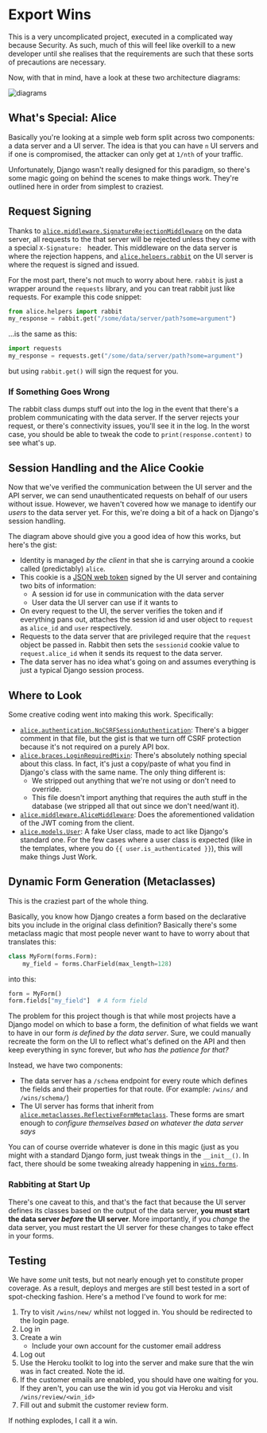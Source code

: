 # Export Wins

This is a very uncomplicated project, executed in a complicated way because
Security.  As such, much of this will feel like overkill to a new developer
until she realises that the requirements are such that these sorts of
precautions are necessary.

Now, with that in mind, have a look at these two architecture diagrams:

![diagrams](technical-architecture.png "Technical Architecture")


## What's Special: Alice

Basically you're looking at a simple web form split across two components: a
data server and a UI server.  The idea is that you can have `n` UI servers and
if one is compromised, the attacker can only get at `1/nth` of your traffic.

Unfortunately, Django wasn't really designed for this paradigm, so there's some
magic going on behind the scenes to make things work.  They're outlined here in
order from simplest to craziest.


## Request Signing

Thanks to [`alice.middleware.SignatureRejectionMiddleware`](https://github.com/uktrade/export-wins-backend/blob/master/alice/middleware.py)
on the data server, all requests to the that server will be rejected unless
they come with a special `X-Signature: ` header.  This middleware on the data
server is where the rejection happens, and [`alice.helpers.rabbit`](https://github.com/uktrade/export-wins-ui/blob/master/alice/helpers.py)
on the UI server is where the request is signed and issued.

For the most part, there's not much to worry about here.  `rabbit` is just a
wrapper around the `requests` library, and you can treat rabbit just like
requests.  For example this code snippet:

```python
from alice.helpers import rabbit
my_response = rabbit.get("/some/data/server/path?some=argument")
```

...is the same as this:

```python
import requests
my_response = requests.get("/some/data/server/path?some=argument")
```

but using `rabbit.get()` will sign the request for you.


### If Something Goes Wrong

The rabbit class dumps stuff out into the log in the event that there's a
problem communicating with the data server.  If the server rejects your
request, or there's connectivity issues, you'll see it in the log.  In the
worst case, you should be able to tweak the code to `print(response.content)`
to see what's up.


## Session Handling and the Alice Cookie

Now that we've verified the communication between the UI server and the API
server, we can send unauthenticated requests on behalf of our users without
issue.  However, we haven't covered how we manage to identify our *users* to
the data server yet.  For this, we're doing a bit of a hack on Django's session
handling.

The diagram above should give you a good idea of how this works, but here's the
gist:

* Identity is managed *by the client* in that she is carrying around a cookie
  called (predictably) `alice`.
* This cookie is a [JSON web token](http://jwt.io/) signed by the UI server and
  containing two bits of information:
    * A session id for use in communication with the data server
    * User data the UI server can use if it wants to
* On every request to the UI, the server verifies the token and if everything
  pans out, attaches the session id and user object to `request` as `alice_id`
  and `user` respectively.
* Requests to the data server that are privileged require that the `request`
  object be passed in.  Rabbit then sets the `sessionid` cookie value to
  `request.alice_id` when it sends its request to the data server.
* The data server has no idea what's going on and assumes everything is just a
  typical Django session process.


## Where to Look

Some creative coding went into making this work.  Specifically:

* [`alice.authentication.NoCSRFSessionAuthentication`](https://github.com/uktrade/export-wins-backend/blob/master/alice/authentication.py):
  There's a bigger comment in that file, but the gist is that we turn off CSRF
  protection because it's not required on a purely API box.
* [`alice.braces.LoginRequiredMixin`](https://github.com/uktrade/export-wins-ui/blob/master/alice/braces.py):
  There's absolutely nothing special about this class.  In fact, it's just a
  copy/paste of what you find in Django's class with the same name.  The only
  thing different is:
    * We stripped out anything that we're not using or don't need to override.
    * This file doesn't import anything that requires the auth stuff in the
      database (we stripped all that out since we don't need/want it).
* [`alice.middleware.AliceMiddleware`](https://github.com/uktrade/export-wins-ui/blob/master/alice/middleware.py):
  Does the aforementioned validation of the JWT coming from the client.
* [`alice.models.User`](https://github.com/uktrade/export-wins-ui/blob/master/alice/models.py):
  A fake User class, made to act like Django's standard one.  For the few cases
  where a user class is expected (like in the templates, where you do
  `{{ user.is_authenticated }}`), this will make things Just Work.


## Dynamic Form Generation (Metaclasses)

This is the craziest part of the whole thing.

Basically, you know how Django creates a form based on the declarative bits you
include in the original class definition?  Basically there's some metaclass
magic that most people never want to have to worry about that translates this:

```python
class MyForm(forms.Form):
    my_field = forms.CharField(max_length=128)
```

into this:

```python
form = MyForm()
form.fields["my_field"]  # A form field
```

The problem for this project though is that while most projects have a Django
model on which to base a form, the definition of what fields we want to have in
our form *is defined by the data server*.  Sure, we could manually recreate the
form on the UI to reflect what's defined on the API and then keep everything in
sync forever, but *who has the patience for that?*

Instead, we have two components:

* The data server has a `/schema` endpoint for every route which defines the
  fields and their properties for that route.  (For example: `/wins/` and
  `/wins/schema/`)
* The UI server has forms that inherit from
  [`alice.metaclasses.ReflectiveFormMetaclass`](https://github.com/uktrade/export-wins-ui/blob/master/alice/metaclasses.py).
  These forms are smart enough to *configure themselves based on whatever the
  data server says*

You can of course override whatever is done in this magic (just as you might
with a standard Django form, just tweak things in the `__init__()`.  In fact,
there should be some tweaking already happening in
[`wins.forms`](https://github.com/uktrade/export-wins-ui/blob/master/wins/forms.py).


### Rabbiting at Start Up

There's one caveat to this, and that's the fact that because the UI server
defines its classes based on the output of the data server, **you must start
the data server *before* the UI server**.  More importantly, if you *change*
the data server, you must restart the UI server for these changes to take
effect in your forms.


## Testing

We have *some* unit tests, but not nearly enough yet to constitute proper
coverage.  As a result, deploys and merges are still best tested in a sort of
spot-checking fashion.  Here's a method I've found to work for me:

1. Try to visit `/wins/new/` whilst not logged in.  You should be redirected to
   the login page.
2. Log in
3. Create a win
    * Include your own account for the customer email address
4. Log out
5. Use the Heroku toolkit to log into the server and make sure that the win was
   in fact created.  Note the id.
6. If the customer emails are enabled, you should have one waiting for you.  If
   they aren't, you can use the win id you got via Heroku and visit
   `/wins/review/<win_id>`
7. Fill out and submit the customer review form.

If nothing explodes, I call it a win.
